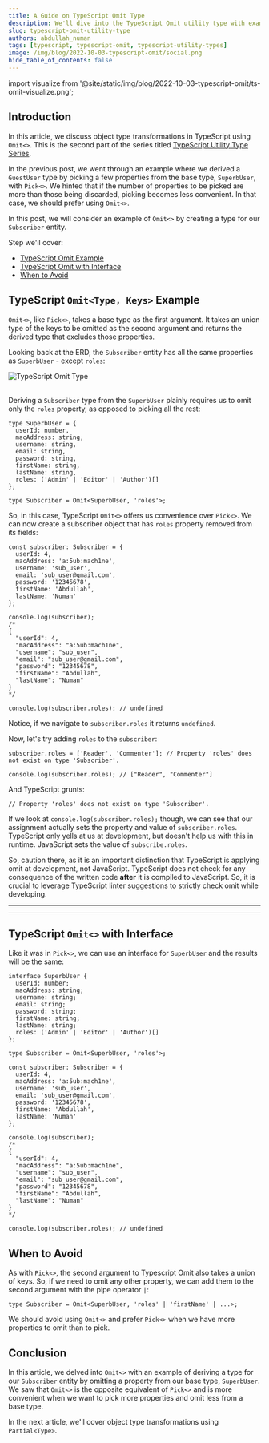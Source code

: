 ```yaml
---
title: A Guide on TypeScript Omit Type
description: We'll dive into the TypeScript Omit utility type with examples
slug: typescript-omit-utility-type
authors: abdullah_numan
tags: [typescript, typescript-omit, typescript-utility-types]
image: /img/blog/2022-10-03-typescript-omit/social.png
hide_table_of_contents: false
---
```



import visualize from '@site/static/img/blog/2022-10-03-typescript-omit/ts-omit-visualize.png';


## Introduction
In this article, we discuss object type transformations in TypeScript using `Omit<>`. This is the second part of the series titled [TypeScript Utility Type Series](https://refine.dev/blog/typescript-pick-utility-type/).

In the previous post, we went through an example where we derived a `GuestUser` type by picking a few properties from the base type, `SuperbUser`, with `Pick<>`. We hinted that if the number of properties to be picked are more than those being discarded, picking becomes less convenient. In that case, we should prefer using `Omit<>`.

In this post, we will consider an example of `Omit<>` by creating a type for our `Subscriber` entity.

Step we'll cover:
- [TypeScript Omit Example](#typescript-omittype-keys-example)
- [TypeScript Omit with Interface](#typescript-omit-with-interface)
- [When to Avoid](#when-to-avoid)

## TypeScript `Omit<Type, Keys>` Example
`Omit<>`, like `Pick<>`, takes a base type as the first argument. It takes an union type of the keys to be omitted as the second argument and returns the derived type that excludes those properties.

Looking back at the ERD, the `Subscriber` entity has all the same properties as `SuperbUser` - except `roles`:

<div class="img-container" align-items="center" >
   <img  src={visualize}  alt="TypeScript Omit Type" />

</div>

<br/>


Deriving a `Subscriber` type from the `SuperbUser` plainly requires us to omit only the `roles` property, as opposed to picking all the rest:

```tsx
type SuperbUser = {
  userId: number,
  macAddress: string,
  username: string,
  email: string,
  password: string,
  firstName: string,
  lastName: string,
  roles: ('Admin' | 'Editor' | 'Author')[]
};

type Subscriber = Omit<SuperbUser, 'roles'>;
```

So, in this case, TypeScript `Omit<>` offers us convenience over `Pick<>`. We can now create a subscriber object that has `roles` property removed from its fields:

```tsx
const subscriber: Subscriber = {
  userId: 4,
  macAddress: 'a:5ub:mach1ne',
  username: 'sub_user',
  email: 'sub_user@gmail.com',
  password: '12345678',
  firstName: 'Abdullah',
  lastName: 'Numan'
};

console.log(subscriber);
/*
{
  "userId": 4,
  "macAddress": "a:5ub:mach1ne",
  "username": "sub_user",
  "email": "sub_user@gmail.com",
  "password": "12345678",
  "firstName": "Abdullah",
  "lastName": "Numan"
}
*/

console.log(subscriber.roles); // undefined
```

Notice, if we navigate to `subscriber.roles` it returns `undefined`.

Now, let's try adding `roles` to the `subscriber`:

```tsx
subscriber.roles = ['Reader', 'Commenter']; // Property 'roles' does not exist on type 'Subscriber'.

console.log(subscriber.roles); // ["Reader", "Commenter"]
```

And TypeScript grunts:

```tsx
// Property 'roles' does not exist on type 'Subscriber'.
```

If we look at `console.log(subscriber.roles);` though, we can see that our assignment actually sets the property and value of `subscriber.roles`. TypeScript only yells at us at development, but doesn't help us with this in runtime. JavaScript sets the value of `subscribe.roles`.

So, caution there, as it is an important distinction that TypeScript is applying omit at development, not JavaScript. TypeScript does not check for any consequence of the written code **after** it is compiled to JavaScript. So, it is crucial to leverage TypeScript linter suggestions to strictly check omit while developing.


---

<PromotionBanner title="Backend devs love this React framework!" image="/img/generic_banner.png" />

---

## TypeScript `Omit<>` with Interface
Like it was in `Pick<>`, we can use an interface for `SuperbUser` and the results will be the same:

```tsx
interface SuperbUser {
  userId: number;
  macAddress: string;
  username: string;
  email: string;
  password: string;
  firstName: string;
  lastName: string;
  roles: ('Admin' | 'Editor' | 'Author')[]
};

type Subscriber = Omit<SuperbUser, 'roles'>;

const subscriber: Subscriber = {
  userId: 4,
  macAddress: 'a:5ub:mach1ne',
  username: 'sub_user',
  email: 'sub_user@gmail.com',
  password: '12345678',
  firstName: 'Abdullah',
  lastName: 'Numan'
};

console.log(subscriber);
/*
{
  "userId": 4,
  "macAddress": "a:5ub:mach1ne",
  "username": "sub_user",
  "email": "sub_user@gmail.com",
  "password": "12345678",
  "firstName": "Abdullah",
  "lastName": "Numan"
}
*/

console.log(subscriber.roles); // undefined
```

## When to Avoid
As with `Pick<>`, the second argument to Typescript Omit also takes a union of keys. So, if we need to omit any other property, we can add them to the second argument with the pipe operator ` | `:

```tsx
type Subscriber = Omit<SuperbUser, 'roles' | 'firstName' | ...>;
```

We should avoid using `Omit<>` and prefer `Pick<>` when we have more properties to omit than to pick.

## Conclusion
In this article, we delved into `Omit<>` with an example of deriving a type for our `Subscriber` entity by omitting a property from our base type, `SuperbUser`. We saw that `Omit<>` is the opposite equivalent of `Pick<>` and is more convenient when we want to pick more properties and omit less from a base type.

In the next article, we'll cover object type transformations using `Partial<Type>`.
